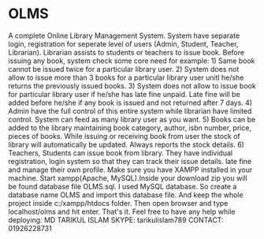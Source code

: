 # OLMS
A complete Online Library Management System. System have separate login, registration for seperate level of users (Admin, Student, Teacher, Librarian). Librarian assists to students or teachers to issue book. Before issuing any book, system check some core need for example: 1) Same book cannot be issued twice for a particular library user. 2) System does not allow to issue more than 3 books for a particular library user unitl he/she returns the previously issued books. 3) System does not allow to issue book for particular library user if he/she has late fine unpaid. Late fine will be added before he/she if any book is issued and not returned after 7 days. 4) Admin have the full control of this entire system while librarian have limited control. System can feed as many library user as you want.  5) Books can be added to the library maintaining book category, author, isbn number, price, pieces of books. While issuing or receiving book from user the stock of library will automatically be updated. Always reports the stock details. 6) Teachers, Students can issue book from library. They have individual registration, login system so that they can track their issue details. late fine and manage their own profile.
Make sure you have XAMPP installed in your machine. Start xampp(Apache, MySQL).Inside your download zip you will be found database file OLMS.sql. I used MySQL database. So create a database name OLMS and import this database file.
And keep the whole project inside c:/xampp/htdocs folder. Then open browser and type localhost/olms and hit enter.
That's it.
Feel free to have any help while deploying:
MD TARIKUL ISLAM
SKYPE: tarikulislam789
CONTACT: 01926228731
